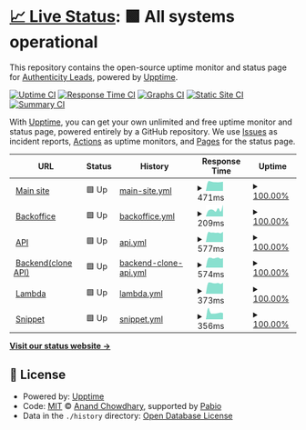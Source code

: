 # [📈 Live Status](https://status.authenticityleads.com): <!--live status--> **🟩 All systems operational**

This repository contains the open-source uptime monitor and status page for [Authenticity Leads](https://status.authenticityleads.com), powered by [Upptime](https://github.com/upptime/upptime).

[![Uptime CI](https://github.com/AuthenticityLeads/status-page/workflows/Uptime%20CI/badge.svg)](https://github.com/AuthenticityLeads/status-page/actions?query=workflow%3A%22Uptime+CI%22)
[![Response Time CI](https://github.com/AuthenticityLeads/status-page/workflows/Response%20Time%20CI/badge.svg)](https://github.com/AuthenticityLeads/status-page/actions?query=workflow%3A%22Response+Time+CI%22)
[![Graphs CI](https://github.com/AuthenticityLeads/status-page/workflows/Graphs%20CI/badge.svg)](https://github.com/AuthenticityLeads/status-page/actions?query=workflow%3A%22Graphs+CI%22)
[![Static Site CI](https://github.com/AuthenticityLeads/status-page/workflows/Static%20Site%20CI/badge.svg)](https://github.com/AuthenticityLeads/status-page/actions?query=workflow%3A%22Static+Site+CI%22)
[![Summary CI](https://github.com/AuthenticityLeads/status-page/workflows/Summary%20CI/badge.svg)](https://github.com/AuthenticityLeads/status-page/actions?query=workflow%3A%22Summary+CI%22)

With [Upptime](https://upptime.js.org), you can get your own unlimited and free uptime monitor and status page, powered entirely by a GitHub repository. We use [Issues](https://github.com/AuthenticityLeads/status-page/issues) as incident reports, [Actions](https://github.com/AuthenticityLeads/status-page/actions) as uptime monitors, and [Pages](https://status.authenticityleads.com) for the status page.

<!--start: status pages-->
<!-- This summary is generated by Upptime (https://github.com/upptime/upptime) -->
<!-- Do not edit this manually, your changes will be overwritten -->
<!-- prettier-ignore -->
| URL | Status | History | Response Time | Uptime |
| --- | ------ | ------- | ------------- | ------ |
| <img alt="" src="https://icons.duckduckgo.com/ip3/authenticityleads.com.ico" height="13"> [Main site](https://authenticityleads.com) | 🟩 Up | [main-site.yml](https://github.com/AuthenticityLeads/status-page/commits/HEAD/history/main-site.yml) | <details><summary><img alt="Response time graph" src="./graphs/main-site/response-time-week.png" height="20"> 471ms</summary><br><a href="https://status.authenticityleads.com/history/main-site"><img alt="Response time 490" src="https://img.shields.io/endpoint?url=https%3A%2F%2Fraw.githubusercontent.com%2FAuthenticityLeads%2Fstatus-page%2FHEAD%2Fapi%2Fmain-site%2Fresponse-time.json"></a><br><a href="https://status.authenticityleads.com/history/main-site"><img alt="24-hour response time 477" src="https://img.shields.io/endpoint?url=https%3A%2F%2Fraw.githubusercontent.com%2FAuthenticityLeads%2Fstatus-page%2FHEAD%2Fapi%2Fmain-site%2Fresponse-time-day.json"></a><br><a href="https://status.authenticityleads.com/history/main-site"><img alt="7-day response time 471" src="https://img.shields.io/endpoint?url=https%3A%2F%2Fraw.githubusercontent.com%2FAuthenticityLeads%2Fstatus-page%2FHEAD%2Fapi%2Fmain-site%2Fresponse-time-week.json"></a><br><a href="https://status.authenticityleads.com/history/main-site"><img alt="30-day response time 490" src="https://img.shields.io/endpoint?url=https%3A%2F%2Fraw.githubusercontent.com%2FAuthenticityLeads%2Fstatus-page%2FHEAD%2Fapi%2Fmain-site%2Fresponse-time-month.json"></a><br><a href="https://status.authenticityleads.com/history/main-site"><img alt="1-year response time 490" src="https://img.shields.io/endpoint?url=https%3A%2F%2Fraw.githubusercontent.com%2FAuthenticityLeads%2Fstatus-page%2FHEAD%2Fapi%2Fmain-site%2Fresponse-time-year.json"></a></details> | <details><summary><a href="https://status.authenticityleads.com/history/main-site">100.00%</a></summary><a href="https://status.authenticityleads.com/history/main-site"><img alt="All-time uptime 100.00%" src="https://img.shields.io/endpoint?url=https%3A%2F%2Fraw.githubusercontent.com%2FAuthenticityLeads%2Fstatus-page%2FHEAD%2Fapi%2Fmain-site%2Fuptime.json"></a><br><a href="https://status.authenticityleads.com/history/main-site"><img alt="24-hour uptime 100.00%" src="https://img.shields.io/endpoint?url=https%3A%2F%2Fraw.githubusercontent.com%2FAuthenticityLeads%2Fstatus-page%2FHEAD%2Fapi%2Fmain-site%2Fuptime-day.json"></a><br><a href="https://status.authenticityleads.com/history/main-site"><img alt="7-day uptime 100.00%" src="https://img.shields.io/endpoint?url=https%3A%2F%2Fraw.githubusercontent.com%2FAuthenticityLeads%2Fstatus-page%2FHEAD%2Fapi%2Fmain-site%2Fuptime-week.json"></a><br><a href="https://status.authenticityleads.com/history/main-site"><img alt="30-day uptime 100.00%" src="https://img.shields.io/endpoint?url=https%3A%2F%2Fraw.githubusercontent.com%2FAuthenticityLeads%2Fstatus-page%2FHEAD%2Fapi%2Fmain-site%2Fuptime-month.json"></a><br><a href="https://status.authenticityleads.com/history/main-site"><img alt="1-year uptime 100.00%" src="https://img.shields.io/endpoint?url=https%3A%2F%2Fraw.githubusercontent.com%2FAuthenticityLeads%2Fstatus-page%2FHEAD%2Fapi%2Fmain-site%2Fuptime-year.json"></a></details>
| <img alt="" src="https://icons.duckduckgo.com/ip3/app.authenticityleads.com.ico" height="13"> [Backoffice](https://app.authenticityleads.com/) | 🟩 Up | [backoffice.yml](https://github.com/AuthenticityLeads/status-page/commits/HEAD/history/backoffice.yml) | <details><summary><img alt="Response time graph" src="./graphs/backoffice/response-time-week.png" height="20"> 209ms</summary><br><a href="https://status.authenticityleads.com/history/backoffice"><img alt="Response time 217" src="https://img.shields.io/endpoint?url=https%3A%2F%2Fraw.githubusercontent.com%2FAuthenticityLeads%2Fstatus-page%2FHEAD%2Fapi%2Fbackoffice%2Fresponse-time.json"></a><br><a href="https://status.authenticityleads.com/history/backoffice"><img alt="24-hour response time 350" src="https://img.shields.io/endpoint?url=https%3A%2F%2Fraw.githubusercontent.com%2FAuthenticityLeads%2Fstatus-page%2FHEAD%2Fapi%2Fbackoffice%2Fresponse-time-day.json"></a><br><a href="https://status.authenticityleads.com/history/backoffice"><img alt="7-day response time 209" src="https://img.shields.io/endpoint?url=https%3A%2F%2Fraw.githubusercontent.com%2FAuthenticityLeads%2Fstatus-page%2FHEAD%2Fapi%2Fbackoffice%2Fresponse-time-week.json"></a><br><a href="https://status.authenticityleads.com/history/backoffice"><img alt="30-day response time 217" src="https://img.shields.io/endpoint?url=https%3A%2F%2Fraw.githubusercontent.com%2FAuthenticityLeads%2Fstatus-page%2FHEAD%2Fapi%2Fbackoffice%2Fresponse-time-month.json"></a><br><a href="https://status.authenticityleads.com/history/backoffice"><img alt="1-year response time 217" src="https://img.shields.io/endpoint?url=https%3A%2F%2Fraw.githubusercontent.com%2FAuthenticityLeads%2Fstatus-page%2FHEAD%2Fapi%2Fbackoffice%2Fresponse-time-year.json"></a></details> | <details><summary><a href="https://status.authenticityleads.com/history/backoffice">100.00%</a></summary><a href="https://status.authenticityleads.com/history/backoffice"><img alt="All-time uptime 100.00%" src="https://img.shields.io/endpoint?url=https%3A%2F%2Fraw.githubusercontent.com%2FAuthenticityLeads%2Fstatus-page%2FHEAD%2Fapi%2Fbackoffice%2Fuptime.json"></a><br><a href="https://status.authenticityleads.com/history/backoffice"><img alt="24-hour uptime 100.00%" src="https://img.shields.io/endpoint?url=https%3A%2F%2Fraw.githubusercontent.com%2FAuthenticityLeads%2Fstatus-page%2FHEAD%2Fapi%2Fbackoffice%2Fuptime-day.json"></a><br><a href="https://status.authenticityleads.com/history/backoffice"><img alt="7-day uptime 100.00%" src="https://img.shields.io/endpoint?url=https%3A%2F%2Fraw.githubusercontent.com%2FAuthenticityLeads%2Fstatus-page%2FHEAD%2Fapi%2Fbackoffice%2Fuptime-week.json"></a><br><a href="https://status.authenticityleads.com/history/backoffice"><img alt="30-day uptime 100.00%" src="https://img.shields.io/endpoint?url=https%3A%2F%2Fraw.githubusercontent.com%2FAuthenticityLeads%2Fstatus-page%2FHEAD%2Fapi%2Fbackoffice%2Fuptime-month.json"></a><br><a href="https://status.authenticityleads.com/history/backoffice"><img alt="1-year uptime 100.00%" src="https://img.shields.io/endpoint?url=https%3A%2F%2Fraw.githubusercontent.com%2FAuthenticityLeads%2Fstatus-page%2FHEAD%2Fapi%2Fbackoffice%2Fuptime-year.json"></a></details>
| <img alt="" src="https://icons.duckduckgo.com/ip3/authenticityleads.com.ico" height="13"> [API](https://api.authenticityleads.com) | 🟩 Up | [api.yml](https://github.com/AuthenticityLeads/status-page/commits/HEAD/history/api.yml) | <details><summary><img alt="Response time graph" src="./graphs/api/response-time-week.png" height="20"> 577ms</summary><br><a href="https://status.authenticityleads.com/history/api"><img alt="Response time 608" src="https://img.shields.io/endpoint?url=https%3A%2F%2Fraw.githubusercontent.com%2FAuthenticityLeads%2Fstatus-page%2FHEAD%2Fapi%2Fapi%2Fresponse-time.json"></a><br><a href="https://status.authenticityleads.com/history/api"><img alt="24-hour response time 622" src="https://img.shields.io/endpoint?url=https%3A%2F%2Fraw.githubusercontent.com%2FAuthenticityLeads%2Fstatus-page%2FHEAD%2Fapi%2Fapi%2Fresponse-time-day.json"></a><br><a href="https://status.authenticityleads.com/history/api"><img alt="7-day response time 577" src="https://img.shields.io/endpoint?url=https%3A%2F%2Fraw.githubusercontent.com%2FAuthenticityLeads%2Fstatus-page%2FHEAD%2Fapi%2Fapi%2Fresponse-time-week.json"></a><br><a href="https://status.authenticityleads.com/history/api"><img alt="30-day response time 608" src="https://img.shields.io/endpoint?url=https%3A%2F%2Fraw.githubusercontent.com%2FAuthenticityLeads%2Fstatus-page%2FHEAD%2Fapi%2Fapi%2Fresponse-time-month.json"></a><br><a href="https://status.authenticityleads.com/history/api"><img alt="1-year response time 608" src="https://img.shields.io/endpoint?url=https%3A%2F%2Fraw.githubusercontent.com%2FAuthenticityLeads%2Fstatus-page%2FHEAD%2Fapi%2Fapi%2Fresponse-time-year.json"></a></details> | <details><summary><a href="https://status.authenticityleads.com/history/api">100.00%</a></summary><a href="https://status.authenticityleads.com/history/api"><img alt="All-time uptime 100.00%" src="https://img.shields.io/endpoint?url=https%3A%2F%2Fraw.githubusercontent.com%2FAuthenticityLeads%2Fstatus-page%2FHEAD%2Fapi%2Fapi%2Fuptime.json"></a><br><a href="https://status.authenticityleads.com/history/api"><img alt="24-hour uptime 100.00%" src="https://img.shields.io/endpoint?url=https%3A%2F%2Fraw.githubusercontent.com%2FAuthenticityLeads%2Fstatus-page%2FHEAD%2Fapi%2Fapi%2Fuptime-day.json"></a><br><a href="https://status.authenticityleads.com/history/api"><img alt="7-day uptime 100.00%" src="https://img.shields.io/endpoint?url=https%3A%2F%2Fraw.githubusercontent.com%2FAuthenticityLeads%2Fstatus-page%2FHEAD%2Fapi%2Fapi%2Fuptime-week.json"></a><br><a href="https://status.authenticityleads.com/history/api"><img alt="30-day uptime 100.00%" src="https://img.shields.io/endpoint?url=https%3A%2F%2Fraw.githubusercontent.com%2FAuthenticityLeads%2Fstatus-page%2FHEAD%2Fapi%2Fapi%2Fuptime-month.json"></a><br><a href="https://status.authenticityleads.com/history/api"><img alt="1-year uptime 100.00%" src="https://img.shields.io/endpoint?url=https%3A%2F%2Fraw.githubusercontent.com%2FAuthenticityLeads%2Fstatus-page%2FHEAD%2Fapi%2Fapi%2Fuptime-year.json"></a></details>
| <img alt="" src="https://icons.duckduckgo.com/ip3/authenticityleads.com.ico" height="13"> [Backend(clone API)](https://backendprod.authenticityleads.com) | 🟩 Up | [backend-clone-api.yml](https://github.com/AuthenticityLeads/status-page/commits/HEAD/history/backend-clone-api.yml) | <details><summary><img alt="Response time graph" src="./graphs/backend-clone-api/response-time-week.png" height="20"> 574ms</summary><br><a href="https://status.authenticityleads.com/history/backend-clone-api"><img alt="Response time 608" src="https://img.shields.io/endpoint?url=https%3A%2F%2Fraw.githubusercontent.com%2FAuthenticityLeads%2Fstatus-page%2FHEAD%2Fapi%2Fbackend-clone-api%2Fresponse-time.json"></a><br><a href="https://status.authenticityleads.com/history/backend-clone-api"><img alt="24-hour response time 572" src="https://img.shields.io/endpoint?url=https%3A%2F%2Fraw.githubusercontent.com%2FAuthenticityLeads%2Fstatus-page%2FHEAD%2Fapi%2Fbackend-clone-api%2Fresponse-time-day.json"></a><br><a href="https://status.authenticityleads.com/history/backend-clone-api"><img alt="7-day response time 574" src="https://img.shields.io/endpoint?url=https%3A%2F%2Fraw.githubusercontent.com%2FAuthenticityLeads%2Fstatus-page%2FHEAD%2Fapi%2Fbackend-clone-api%2Fresponse-time-week.json"></a><br><a href="https://status.authenticityleads.com/history/backend-clone-api"><img alt="30-day response time 608" src="https://img.shields.io/endpoint?url=https%3A%2F%2Fraw.githubusercontent.com%2FAuthenticityLeads%2Fstatus-page%2FHEAD%2Fapi%2Fbackend-clone-api%2Fresponse-time-month.json"></a><br><a href="https://status.authenticityleads.com/history/backend-clone-api"><img alt="1-year response time 608" src="https://img.shields.io/endpoint?url=https%3A%2F%2Fraw.githubusercontent.com%2FAuthenticityLeads%2Fstatus-page%2FHEAD%2Fapi%2Fbackend-clone-api%2Fresponse-time-year.json"></a></details> | <details><summary><a href="https://status.authenticityleads.com/history/backend-clone-api">100.00%</a></summary><a href="https://status.authenticityleads.com/history/backend-clone-api"><img alt="All-time uptime 100.00%" src="https://img.shields.io/endpoint?url=https%3A%2F%2Fraw.githubusercontent.com%2FAuthenticityLeads%2Fstatus-page%2FHEAD%2Fapi%2Fbackend-clone-api%2Fuptime.json"></a><br><a href="https://status.authenticityleads.com/history/backend-clone-api"><img alt="24-hour uptime 100.00%" src="https://img.shields.io/endpoint?url=https%3A%2F%2Fraw.githubusercontent.com%2FAuthenticityLeads%2Fstatus-page%2FHEAD%2Fapi%2Fbackend-clone-api%2Fuptime-day.json"></a><br><a href="https://status.authenticityleads.com/history/backend-clone-api"><img alt="7-day uptime 100.00%" src="https://img.shields.io/endpoint?url=https%3A%2F%2Fraw.githubusercontent.com%2FAuthenticityLeads%2Fstatus-page%2FHEAD%2Fapi%2Fbackend-clone-api%2Fuptime-week.json"></a><br><a href="https://status.authenticityleads.com/history/backend-clone-api"><img alt="30-day uptime 100.00%" src="https://img.shields.io/endpoint?url=https%3A%2F%2Fraw.githubusercontent.com%2FAuthenticityLeads%2Fstatus-page%2FHEAD%2Fapi%2Fbackend-clone-api%2Fuptime-month.json"></a><br><a href="https://status.authenticityleads.com/history/backend-clone-api"><img alt="1-year uptime 100.00%" src="https://img.shields.io/endpoint?url=https%3A%2F%2Fraw.githubusercontent.com%2FAuthenticityLeads%2Fstatus-page%2FHEAD%2Fapi%2Fbackend-clone-api%2Fuptime-year.json"></a></details>
| <img alt="" src="https://icons.duckduckgo.com/ip3/authenticityleads.com.ico" height="13"> [Lambda](https://lambda-prod.authenticityleads.com) | 🟩 Up | [lambda.yml](https://github.com/AuthenticityLeads/status-page/commits/HEAD/history/lambda.yml) | <details><summary><img alt="Response time graph" src="./graphs/lambda/response-time-week.png" height="20"> 373ms</summary><br><a href="https://status.authenticityleads.com/history/lambda"><img alt="Response time 414" src="https://img.shields.io/endpoint?url=https%3A%2F%2Fraw.githubusercontent.com%2FAuthenticityLeads%2Fstatus-page%2FHEAD%2Fapi%2Flambda%2Fresponse-time.json"></a><br><a href="https://status.authenticityleads.com/history/lambda"><img alt="24-hour response time 386" src="https://img.shields.io/endpoint?url=https%3A%2F%2Fraw.githubusercontent.com%2FAuthenticityLeads%2Fstatus-page%2FHEAD%2Fapi%2Flambda%2Fresponse-time-day.json"></a><br><a href="https://status.authenticityleads.com/history/lambda"><img alt="7-day response time 373" src="https://img.shields.io/endpoint?url=https%3A%2F%2Fraw.githubusercontent.com%2FAuthenticityLeads%2Fstatus-page%2FHEAD%2Fapi%2Flambda%2Fresponse-time-week.json"></a><br><a href="https://status.authenticityleads.com/history/lambda"><img alt="30-day response time 414" src="https://img.shields.io/endpoint?url=https%3A%2F%2Fraw.githubusercontent.com%2FAuthenticityLeads%2Fstatus-page%2FHEAD%2Fapi%2Flambda%2Fresponse-time-month.json"></a><br><a href="https://status.authenticityleads.com/history/lambda"><img alt="1-year response time 414" src="https://img.shields.io/endpoint?url=https%3A%2F%2Fraw.githubusercontent.com%2FAuthenticityLeads%2Fstatus-page%2FHEAD%2Fapi%2Flambda%2Fresponse-time-year.json"></a></details> | <details><summary><a href="https://status.authenticityleads.com/history/lambda">100.00%</a></summary><a href="https://status.authenticityleads.com/history/lambda"><img alt="All-time uptime 100.00%" src="https://img.shields.io/endpoint?url=https%3A%2F%2Fraw.githubusercontent.com%2FAuthenticityLeads%2Fstatus-page%2FHEAD%2Fapi%2Flambda%2Fuptime.json"></a><br><a href="https://status.authenticityleads.com/history/lambda"><img alt="24-hour uptime 100.00%" src="https://img.shields.io/endpoint?url=https%3A%2F%2Fraw.githubusercontent.com%2FAuthenticityLeads%2Fstatus-page%2FHEAD%2Fapi%2Flambda%2Fuptime-day.json"></a><br><a href="https://status.authenticityleads.com/history/lambda"><img alt="7-day uptime 100.00%" src="https://img.shields.io/endpoint?url=https%3A%2F%2Fraw.githubusercontent.com%2FAuthenticityLeads%2Fstatus-page%2FHEAD%2Fapi%2Flambda%2Fuptime-week.json"></a><br><a href="https://status.authenticityleads.com/history/lambda"><img alt="30-day uptime 100.00%" src="https://img.shields.io/endpoint?url=https%3A%2F%2Fraw.githubusercontent.com%2FAuthenticityLeads%2Fstatus-page%2FHEAD%2Fapi%2Flambda%2Fuptime-month.json"></a><br><a href="https://status.authenticityleads.com/history/lambda"><img alt="1-year uptime 100.00%" src="https://img.shields.io/endpoint?url=https%3A%2F%2Fraw.githubusercontent.com%2FAuthenticityLeads%2Fstatus-page%2FHEAD%2Fapi%2Flambda%2Fuptime-year.json"></a></details>
| <img alt="" src="https://icons.duckduckgo.com/ip3/authenticityleads.com.ico" height="13"> [Snippet](https://code.authenticityleads.com/js/modules/Api.mjs) | 🟩 Up | [snippet.yml](https://github.com/AuthenticityLeads/status-page/commits/HEAD/history/snippet.yml) | <details><summary><img alt="Response time graph" src="./graphs/snippet/response-time-week.png" height="20"> 356ms</summary><br><a href="https://status.authenticityleads.com/history/snippet"><img alt="Response time 372" src="https://img.shields.io/endpoint?url=https%3A%2F%2Fraw.githubusercontent.com%2FAuthenticityLeads%2Fstatus-page%2FHEAD%2Fapi%2Fsnippet%2Fresponse-time.json"></a><br><a href="https://status.authenticityleads.com/history/snippet"><img alt="24-hour response time 327" src="https://img.shields.io/endpoint?url=https%3A%2F%2Fraw.githubusercontent.com%2FAuthenticityLeads%2Fstatus-page%2FHEAD%2Fapi%2Fsnippet%2Fresponse-time-day.json"></a><br><a href="https://status.authenticityleads.com/history/snippet"><img alt="7-day response time 356" src="https://img.shields.io/endpoint?url=https%3A%2F%2Fraw.githubusercontent.com%2FAuthenticityLeads%2Fstatus-page%2FHEAD%2Fapi%2Fsnippet%2Fresponse-time-week.json"></a><br><a href="https://status.authenticityleads.com/history/snippet"><img alt="30-day response time 372" src="https://img.shields.io/endpoint?url=https%3A%2F%2Fraw.githubusercontent.com%2FAuthenticityLeads%2Fstatus-page%2FHEAD%2Fapi%2Fsnippet%2Fresponse-time-month.json"></a><br><a href="https://status.authenticityleads.com/history/snippet"><img alt="1-year response time 372" src="https://img.shields.io/endpoint?url=https%3A%2F%2Fraw.githubusercontent.com%2FAuthenticityLeads%2Fstatus-page%2FHEAD%2Fapi%2Fsnippet%2Fresponse-time-year.json"></a></details> | <details><summary><a href="https://status.authenticityleads.com/history/snippet">100.00%</a></summary><a href="https://status.authenticityleads.com/history/snippet"><img alt="All-time uptime 100.00%" src="https://img.shields.io/endpoint?url=https%3A%2F%2Fraw.githubusercontent.com%2FAuthenticityLeads%2Fstatus-page%2FHEAD%2Fapi%2Fsnippet%2Fuptime.json"></a><br><a href="https://status.authenticityleads.com/history/snippet"><img alt="24-hour uptime 100.00%" src="https://img.shields.io/endpoint?url=https%3A%2F%2Fraw.githubusercontent.com%2FAuthenticityLeads%2Fstatus-page%2FHEAD%2Fapi%2Fsnippet%2Fuptime-day.json"></a><br><a href="https://status.authenticityleads.com/history/snippet"><img alt="7-day uptime 100.00%" src="https://img.shields.io/endpoint?url=https%3A%2F%2Fraw.githubusercontent.com%2FAuthenticityLeads%2Fstatus-page%2FHEAD%2Fapi%2Fsnippet%2Fuptime-week.json"></a><br><a href="https://status.authenticityleads.com/history/snippet"><img alt="30-day uptime 100.00%" src="https://img.shields.io/endpoint?url=https%3A%2F%2Fraw.githubusercontent.com%2FAuthenticityLeads%2Fstatus-page%2FHEAD%2Fapi%2Fsnippet%2Fuptime-month.json"></a><br><a href="https://status.authenticityleads.com/history/snippet"><img alt="1-year uptime 100.00%" src="https://img.shields.io/endpoint?url=https%3A%2F%2Fraw.githubusercontent.com%2FAuthenticityLeads%2Fstatus-page%2FHEAD%2Fapi%2Fsnippet%2Fuptime-year.json"></a></details>

<!--end: status pages-->

[**Visit our status website →**](https://status.authenticityleads.com)

## 📄 License

- Powered by: [Upptime](https://github.com/upptime/upptime)
- Code: [MIT](./LICENSE) © [Anand Chowdhary](https://anandchowdhary.com), supported by [Pabio](https://pabio.com)
- Data in the `./history` directory: [Open Database License](https://opendatacommons.org/licenses/odbl/1-0/)
